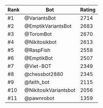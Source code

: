 Rank|Bot|Rating
---|---|---
#1|@VariantsBot|2714
#2|@EmptikVariantsBot|2683
#3|@ToromBot|2670
#4|@Nikitosikbot|2613
#5|@RaspFish|2558
#6|@EmptikBot|2507
#7|@Viet-BOT|2349
#8|@chessbot2880|2345
#9|@faith_bot|2115
#10|@NikitosikVariantsbot|2056
#11|@pawnrobot|1359
